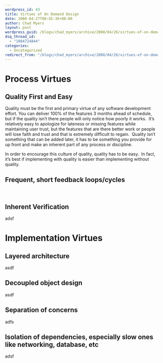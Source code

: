 ```yaml
---
wordpress_id: 43
title: Virtues of On Demand Design
date: 2008-04-27T00:45:36+00:00
author: Chad Myers
layout: post
wordpress_guid: /blogs/chad_myers/archive/2008/04/26/virtues-of-on-demand-design.aspx
dsq_thread_id:
  - "1084724844"
categories:
  - Uncategorized
redirect_from: "/blogs/chad_myers/archive/2008/04/26/virtues-of-on-demand-design.aspx/"
---
```

# Process Virtues

## Quality First and Easy

Quality must be the first and primary virtue of any software development effort. You can deliver 100% of the features 3 months ahead of schedule, but if the quality isn&#8217;t there people will only notice how poorly it works.&nbsp; It&#8217;s relatively easy to apologize for lateness or missing features while maintaining user trust, but the features that are there better work or people will lose faith and trust and that is extremely difficult to regain.&nbsp; Quality isn&#8217;t something that can be added later, it has to be something you provide for up front and make an inherent part of any process or discipline.

In order to encourage this culture of quality, quality has to be easy.&nbsp; In fact, it&#8217;s best if implementing with quality is easier than implementing without quality.&nbsp; 

## Frequent, short feedback loops/cycles

&nbsp;

## Inherent Verification

adsf

# Implementation Virtues

## Layered architecture

asdf

## Decoupled object design

asdf

## Separation of concerns

adfs

## Isolation of dependencies, especially slow ones like networking, database, etc

adsf